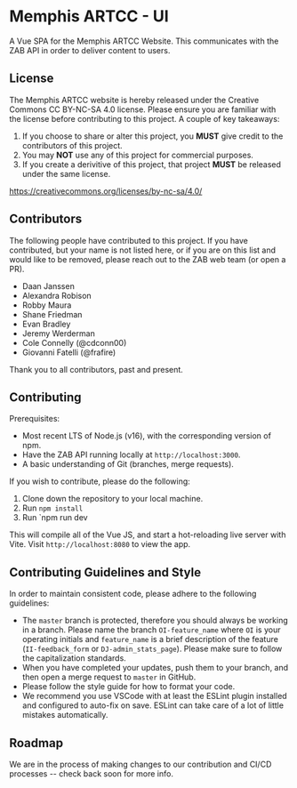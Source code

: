 # Memphis ARTCC - UI
A Vue SPA for the Memphis ARTCC Website. This communicates with the ZAB API in order to deliver content to users.

## License

The Memphis ARTCC website is hereby released under the Creative Commons CC BY-NC-SA 4.0 license. Please ensure you are familiar with the license before contributing to this project. A couple of key takeaways:

1. If you choose to share or alter this project, you **MUST** give credit to the contributors of this project.
2. You may **NOT** use any of this project for commercial purposes.
3. If you create a derivitive of this project, that project **MUST** be released under the same license.

https://creativecommons.org/licenses/by-nc-sa/4.0/

## Contributors
The following people have contributed to this project. If you have contributed, but your name is not listed here, or if you are on this list and would like to be removed, please reach out to the ZAB web team (or open a PR).

- Daan Janssen  
- Alexandra Robison  
- Robby Maura  
- Shane Friedman  
- Evan Bradley  
- Jeremy Werderman  
- Cole Connelly (@cdconn00)
- Giovanni Fatelli (@frafire)

Thank you to all contributors, past and present.

## Contributing

Prerequisites:
- Most recent LTS of Node.js (v16), with the corresponding version of npm.
- Have the ZAB API running locally at `http://localhost:3000`.
- A basic understanding of Git (branches, merge requests).

If you wish to contribute, please do the following:

1. Clone down the repository to your local machine. 
2. Run `npm install`
3. Run `npm run dev

This will compile all of the Vue JS, and start a hot-reloading live server with Vite. Visit `http://localhost:8080` to view the app.

## Contributing Guidelines and Style

In order to maintain consistent code, please adhere to the following guidelines:

- The `master` branch is protected, therefore you should always be working in a branch. Please name the branch `OI-feature_name` where `OI` is your operating initials and `feature_name` is a brief description of the feature (`II-feedback_form` or `DJ-admin_stats_page`). Please make sure to follow the capitalization standards.
- When you have completed your updates, push them to your branch, and then open a merge request to `master` in GitHub.
- Please follow the style guide for how to format your code.
- We recommend you use VSCode with at least the ESLint plugin installed and configured to auto-fix on save. ESLint can take care of a lot of little mistakes automatically.

## Roadmap

We are in the process of making changes to our contribution and CI/CD processes -- check back soon for more info.
